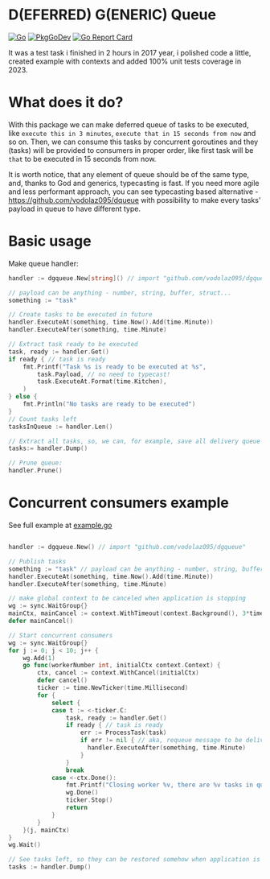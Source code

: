D(EFERRED) G(ENERIC) Queue
======================

[![Go](https://github.com/vodolaz095/dgqueue/actions/workflows/go.yml/badge.svg)](https://github.com/vodolaz095/dgqueue/actions/workflows/go.yml)
[![PkgGoDev](https://pkg.go.dev/badge/github.com/vodolaz095/dgqueue)](https://pkg.go.dev/github.com/vodolaz095/dgqueue?tab=doc)
[![Go Report Card](https://goreportcard.com/badge/github.com/vodolaz095/dgqueue)](https://goreportcard.com/report/github.com/vodolaz095/dgqueue)


It was a test task i finished in 2 hours in 2017 year, i polished code a little, created
example with contexts and added 100% unit tests coverage in 2023.

What does it do?
======================
With this package we can make deferred queue of tasks to be executed, like
`execute this in 3 minutes`, `execute that in 15 seconds from now` and so on.
Then, we can consume this tasks by concurrent goroutines and they (tasks) will be
provided to consumers in proper order, like first task will be `that` to be executed in
15 seconds from now.

It is worth notice, that any element of queue should be of the same type, and, thanks to God and generics, 
typecasting is fast.  If you need more agile and less performant approach, you can see typecasting based alternative - 
https://github.com/vodolaz095/dqueue with possibility to make every tasks' payload in queue to have different type.

Basic usage
=====================

Make queue handler:
```go
handler := dgqueue.New[string]() // import "github.com/vodolaz095/dgqueue"

// payload can be anything - number, string, buffer, struct...
something := "task"

// Create tasks to be executed in future
handler.ExecuteAt(something, time.Now().Add(time.Minute))
handler.ExecuteAfter(something, time.Minute)

// Extract task ready to be executed
task, ready := handler.Get()
if ready { // task is ready
    fmt.Printf("Task %s is ready to be executed at %s",
		task.Payload, // no need to typecast! 
		task.ExecuteAt.Format(time.Kitchen),
	)
} else {
	fmt.Println("No tasks are ready to be executed")
}
// Count tasks left
tasksInQueue := handler.Len()

// Extract all tasks, so, we can, for example, save all delivery queue  before closing application
tasks:= handler.Dump()

// Prune queue:
handler.Prune()
```

Concurrent consumers example
======================
See full example at [example.go](example%2Fexample.go)

```go

handler := dgqueue.New() // import "github.com/vodolaz095/dgqueue"

// Publish tasks
something := "task" // payload can be anything - number, string, buffer, struct...
handler.ExecuteAt(something, time.Now().Add(time.Minute))
handler.ExecuteAfter(something, time.Minute)

// make global context to be canceled when application is stopping
wg := sync.WaitGroup{}
mainCtx, mainCancel := context.WithTimeout(context.Background(), 3*time.Second)
defer mainCancel()

// Start concurrent consumers
wg := sync.WaitGroup{}
for j := 0; j < 10; j++ {
    wg.Add(1)
    go func(workerNumber int, initialCtx context.Context) {
        ctx, cancel := context.WithCancel(initialCtx)
        defer cancel()
        ticker := time.NewTicker(time.Millisecond)
        for {
            select {
            case t := <-ticker.C:
                task, ready := handler.Get()
                if ready { // task is ready
                    err := ProcessTask(task)
                    if err != nil { // aka, requeue message to be delivered in 1 minute
                      handler.ExecuteAfter(something, time.Minute)
                    }
                }
                break
            case <-ctx.Done():
                fmt.Printf("Closing worker %v, there are %v tasks in queue\n", workerNumber, handler.Len())
                wg.Done()
                ticker.Stop()
                return
            }
        }
    }(j, mainCtx)
}
wg.Wait()

// See tasks left, so they can be restored somehow when application is restarted
tasks := handler.Dump()


```
